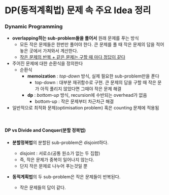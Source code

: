 

# DP(동적계획법) 문제 속 주요 Idea 정리

### Dynamic Programming

* **overlapping하는 sub-problem들을 풀어서** 원래 문제를 푸는 방식
  * 모든 작은 문제들은 한번만 풀어야 한다. 큰 문제를 풀 때 작은 문제의 답을 적어놓은 곳에서 가져와서 계산한다.
  * <u>작은 문제의 반복 + 같은 문제는 구할 때 마다 정답이 같다</u>
* 주어진 문제에 대한 순환식을 정의한다
  * 순환식
    * **memoization** : *top-down* 방식, 실제 필요한 sub-problem만을 푼다
      * top-down : 대부분 재귀함수로 구현. 큰 문제의 답을 구할 때 작은 문가 아직 풀리지 않았다면 그때야 작은 문제 해결
    * **dp** : *bottom-up* 방식, recursion에 수반되는 overhead가 없음
      * bottom-up : 작은 문제부터 차근차근 해결
* 일반적으로 최적화 문제(optimisation problem) 혹은 counting 문제에 적용됨



<br>

#### DP vs Divide and Conquer(분할 정복법)

* **분할정복법**의 분할된 sub-problem은 disjoint하다.
    * disjoint : 서로소(공통 원소가 없는 두 집합)
    * 즉, 작은 문제가 중복이 일어나지 않는다.
    * 단지 작은 문제로 나누어 푸는것일 뿐

* **동적계획법**의 두 sub-problem은 작은 문제들이 반복된다.
  * 작은 문제들의 답이 같다.






